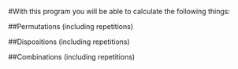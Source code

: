 #With this program you will be able to calculate the following things:

##Permutations (including repetitions)

##Dispositions (including repetitions)

##Combinations (including repetitions)
